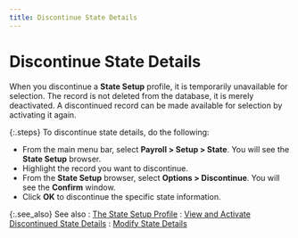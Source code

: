 ```yaml
---
title: Discontinue State Details
---
```


# Discontinue State Details


When you discontinue a **State Setup**  profile, it is temporarily unavailable for selection. The record is not  deleted from the database, it is merely deactivated. A discontinued record  can be made available for selection by activating it again.


{:.steps}
To discontinue state details, do the following:

- From the main  menu bar, select **Payroll &gt; Setup &gt; 
 State**. You will see the **State 
 Setup** browser.
- Highlight the  record you want to discontinue.
- From the **State Setup** browser, select **Options 
 &gt; Discontinue**. You will see the **Confirm**  window.
- Click **OK** to discontinue the specific state  information.



{:.see_also}
See also
: [The  State Setup Profile]({{site.prl_baseurl}}/setup/state-setup/setting-up-state-details/the_state_setup_profile_general.html)
: [View  and Activate Discontinued State Details]({{site.prl_baseurl}}/setup/state-setup/setting-up-state-details/view_and_activate_discontinued_state_details.html)
: [Modify State  Details]({{site.prl_baseurl}}/setup/state-setup/setting-up-state-details/modifying_state_details.html)

